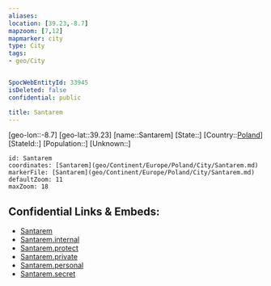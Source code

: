 ```yaml
---
aliases: 
location: [39.23,-8.7]
mapzoom: [7,12] 
mapmarker: city 
type: City
tags:
- geo/City


SpocWebEntityId: 33945
isDeleted: false
confidential: public

title: Santarem
---
```

[geo-lon::-8.7]
[geo-lat::39.23]
[name::Santarem]
[State::]
[Country::[Poland](geo/Continent/Europe/Poland.md)]
[StateId::]
[Population::]
[Unknown::]


```leaflet
id: Santarem
coordinates: [Santarem](geo/Continent/Europe/Poland/City/Santarem.md)
markerFile: [Santarem](geo/Continent/Europe/Poland/City/Santarem.md)
defaultZoom: 11 
maxZoom: 18
```


## Confidential Links & Embeds: 
- [Santarem](../../../../../../_public/geo/Continent/Europe/Poland/City/Santarem.md) 
- [Santarem.internal](../../../../../../_internal/geo/Continent/Europe/Poland/City/Santarem.internal.md) 
- [Santarem.protect](../../../../../../_protect/geo/Continent/Europe/Poland/City/Santarem.protect.md) 
- [Santarem.private](../../../../../../_private/geo/Continent/Europe/Poland/City/Santarem.private.md) 
- [Santarem.personal](../../../../../../_personal/geo/Continent/Europe/Poland/City/Santarem.personal.md) 
- [Santarem.secret](../../../../../../_secret/geo/Continent/Europe/Poland/City/Santarem.secret.md) 
